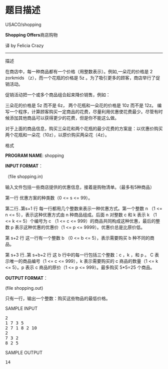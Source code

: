 # 题目描述


USACO/shopping
<div id="bodyContent">
	<div dir="ltr" lang="zh-cn" class="mw-content-ltr">
		<p>
			<b>Shopping Offers</b>商店购物
		</p>
		<p>
			译 by Felicia Crazy
		</p>
		<hr/>
	</div>
</div>
<span id=".E6.8F.8F.E8.BF.B0" class="mw-headline">描述 </span> 
<p>
	在商店中，每一种商品都有一个价格（用整数表示）。例如,一朵花的价格是 2 zorkmids （z），而一个花瓶的价格是 5z 。为了吸引更多的顾客，商店举行了促销活动。
</p>
<p>
	促销活动把一个或多个商品组合起来降价销售，例如：
</p>
<p>
	三朵花的价格是 5z 而不是 6z， 两个花瓶和一朵花的价格是 10z 而不是 12z。 编写一个程序，计算顾客购买一定商品的花费，尽量利用优惠使花费最少。尽管有时候添加其他商品可以获得更少的花费，但是你不能这么做。
</p>
<p>
	对于上面的商品信息，购买三朵花和两个花瓶的最少花费的方案是：以优惠价购买两个花瓶和一朵花（10z），以原价购买两朵花（4z）。
</p>
<span id=".E6.A0.BC.E5.BC.8F" class="mw-headline">格式 </span> 
<p>
	<b>PROGRAM NAME</b>: shopping
</p>
<p>
	<b>INPUT FORMAT</b>：
</p>
<p>
	（file shopping.in)
</p>
<p>
	输入文件包括一些商店提供的优惠信息，接着是购物清单。（最多有5种商品）
</p>
<p>
	第一行 优惠方案的种类数（0 &lt;= s &lt;= 99）。
</p>
<p>
	第二行..第s+1 行 每一行都用几个整数来表示一种优惠方式。第一个整数 n （1 &lt;= n &lt;= 5），表示这种优惠方式由 n 种商品组成。后面 n 对整数 c 和 k 表示 k （1 &lt;= k &lt;= 5）个编号为 c （1 &lt;= c &lt;= 999）的商品共同构成这种优惠，最后的整数 p 表示这种优惠的优惠价（1 &lt;= p &lt;= 9999）。优惠价总是比原价低。
</p>
<p>
	第 s+2 行 这一行有一个整数 b （0 &lt;= b &lt;= 5），表示需要购买 b 种不同的商品。
</p>
<p>
	第 s+3 行..第 s+b+2 行 这 b 行中的每一行包括三个整数：c ，k ，和 p 。 C 表示唯一的商品编号（1 &lt;= c &lt;= 999），k 表示需要购买的 c 商品的数量（1 &lt;= k &lt;= 5）。p 表示 c 商品的原价（1 &lt;= p &lt;= 999）。最多购买 5*5=25 个商品。
</p>
<p>
	<b>OUTPUT FORMAT</b>：
</p>
<p>
	(file shopping.out)
</p>
<p>
	只有一行，输出一个整数：购买这些物品的最低价格。
</p>
<span id="SAMPLE_INPUT" class="mw-headline">SAMPLE INPUT </span>
<pre>2
1 7 3 5
2 7 1 8 2 10
2
7 3 2
8 2 5
</pre>
<span id="SAMPLE_OUTPUT" class="mw-headline">SAMPLE OUTPUT </span>
<pre>14
</pre>
<!-- 
NewPP limit report
Preprocessor node count: 15/1000000
Post-expand include size: 0/2097152 bytes
Template argument size: 0/2097152 bytes
Expensive parser function count: 0/100
--><!-- Saved in parser cache with key newnocow:pcache:idhash:852-0!*!*!!zh-cn!*!* and timestamp 20120711015531 -->
<p>
	 
</p>

